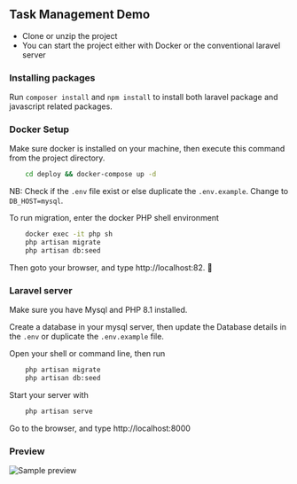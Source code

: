 ## Task Management Demo

- Clone or unzip the project 
- You can start the project either with Docker or the conventional laravel server

### Installing packages
Run `composer install` and `npm install` to install both laravel package and javascript related packages. 

### Docker Setup 
Make sure docker is installed on your machine, then execute this command from the project directory.
```bash
    cd deploy && docker-compose up -d
```
NB: Check if the `.env` file exist or else duplicate the `.env.example`. Change to `DB_HOST=mysql`.

To run migration, enter the docker PHP shell environment
```bash
    docker exec -it php sh
    php artisan migrate
    php artisan db:seed
```
Then goto your browser, and type http://localhost:82. 🎉

### Laravel server
Make sure you have Mysql and PHP 8.1 installed.

Create a database in your mysql server, then update the Database details in the `.env` or duplicate the `.env.example` file.

Open your shell or command line, then run 
```bash
    php artisan migrate
    php artisan db:seed
```
Start your server with 
```bash
    php artisan serve
```

Go to the browser, and type http://localhost:8000 

### Preview
![Sample preview](https://res.cloudinary.com/denj7z5ec/image/upload/v1686916879/sample_ntqgtf.gif)
